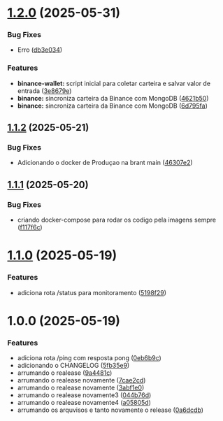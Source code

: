 # [1.2.0](https://github.com/Brabodopedro/new-aws/compare/v1.1.2...v1.2.0) (2025-05-31)


### Bug Fixes

* Erro ([db3e034](https://github.com/Brabodopedro/new-aws/commit/db3e0348aceec27338275f3dbcecc050a07462cc))


### Features

* **binance-wallet:** script inicial para coletar carteira e salvar valor de entrada ([3e8679e](https://github.com/Brabodopedro/new-aws/commit/3e8679ea3add996f5315f2b97c4d2f5b1251baac))
* **binance:** sincroniza carteira da Binance com MongoDB ([4621b50](https://github.com/Brabodopedro/new-aws/commit/4621b50bb3069be24fd574a7e02b749086669136))
* **binance:** sincroniza carteira da Binance com MongoDB ([6d795fa](https://github.com/Brabodopedro/new-aws/commit/6d795fa134972b6c0a69b14e96d64f823e935c1a))

## [1.1.2](https://github.com/Brabodopedro/new-aws/compare/v1.1.1...v1.1.2) (2025-05-21)


### Bug Fixes

* Adicionando o docker de Produçao  na brant main ([46307e2](https://github.com/Brabodopedro/new-aws/commit/46307e26f4dbfd3fa0fa20df9274db132894c85c))

## [1.1.1](https://github.com/Brabodopedro/new-aws/compare/v1.1.0...v1.1.1) (2025-05-20)


### Bug Fixes

* criando docker-compose para rodar os codigo pela imagens sempre ([f117f6c](https://github.com/Brabodopedro/new-aws/commit/f117f6c394d6f04cce418bae896f646aa8b300cf))

# [1.1.0](https://github.com/Brabodopedro/new-aws/compare/v1.0.0...v1.1.0) (2025-05-19)


### Features

* adiciona rota /status para monitoramento ([5198f29](https://github.com/Brabodopedro/new-aws/commit/5198f2965b455c27312545b6a1c5a3d63641e318))

# 1.0.0 (2025-05-19)


### Features

* adiciona rota /ping com resposta pong ([0eb6b9c](https://github.com/Brabodopedro/new-aws/commit/0eb6b9cabd3558b4c10c1f00443d006e5515c568))
* adicionando o CHANGELOG ([5fb35e9](https://github.com/Brabodopedro/new-aws/commit/5fb35e9fe99bbc5a1254911f8b0f0715501a43de))
* arrumando o realease ([9a4481c](https://github.com/Brabodopedro/new-aws/commit/9a4481cacbaf007afd44bde7ecde5531cb4a2557))
* arrumando o realease novamente ([7cae2cd](https://github.com/Brabodopedro/new-aws/commit/7cae2cd7cccd5f85df9133ce59f3eb64db843377))
* arrumando o realease novamente ([3abf1e0](https://github.com/Brabodopedro/new-aws/commit/3abf1e0f67a0fa3ce32ec3062f7664d04837b75c))
* arrumando o realease novamente3 ([044b76d](https://github.com/Brabodopedro/new-aws/commit/044b76dcca88e005d0f8df07e7fbaba450ce2cec))
* arrumando o realease novamente4 ([a05805d](https://github.com/Brabodopedro/new-aws/commit/a05805d972484ce2c63ffb0b71624122fab38963))
* arrumando os arquvisos e tanto novamente o release ([0a6dcdb](https://github.com/Brabodopedro/new-aws/commit/0a6dcdb9420174ad903291ccf8e324a2ee2c7fe7))
